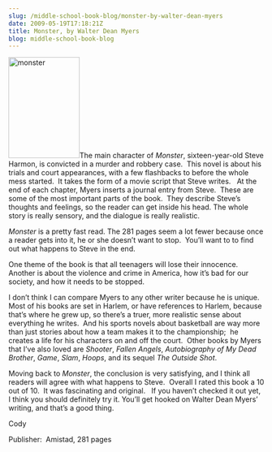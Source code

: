 ```yaml
---
slug: /middle-school-book-blog/monster-by-walter-dean-myers
date: 2009-05-19T17:18:21Z
title: Monster, by Walter Dean Myers
blog: middle-school-book-blog
---
```


<img class="alignleft size-full wp-image-224" title="monster" src="https://res.cloudinary.com/center-for-teaching-learning/image/upload/v1637506445/monster.jpg.jpg" alt="monster" width="140" height="199"/>The main character of <em>Monster</em>, sixteen-year-old Steve Harmon, is convicted in a murder and robbery case.   This novel is about his trials and court appearances, with a few flashbacks to before the whole mess started.   It takes the form of a movie script that Steve writes.   At the end of each chapter, Myers inserts a journal entry from Steve.   These are some of the most important parts of the book.  They describe Steve’s thoughts and feelings, so the reader can get inside his head.  The whole story is really sensory, and the dialogue is really realistic.

<em>Monster</em> is a pretty fast read. The 281 pages seem a lot fewer because once a reader gets into it, he or she doesn’t want to stop.   You’ll want to to find out what happens to Steve in the end.

One theme of the book is that all teenagers will lose their innocence.  Another is about the violence and crime in America, how it’s bad for our society, and how it needs to be stopped.

I don’t think I can compare Myers to any other writer because he is  unique.  Most of his books are set in Harlem, or have references to Harlem, because that’s where he grew up, so there’s a truer, more realistic sense about everything he writes.  And his sports novels about basketball are way more than just stories about how a team makes it to the championship;  he creates a life for his characters on and off the court.  Other books by Myers that I’ve also loved are <em>Shooter</em>, <em>Fallen Angels</em>, <em>Autobiography of My Dead Brother</em>, <em>Game</em>, <em>Slam</em>, <em>Hoops</em>, and its sequel <em>The Outside Shot</em>.

Moving back to<em> Monster</em>, the conclusion is very satisfying, and I think all readers will agree with what happens to Steve.   Overall I rated this book a 10 out of 10.   It was fascinating and original.   If you haven’t checked it out yet, I think you should definitely try it. You’ll get hooked on Walter Dean Myers’ writing, and that’s a good thing.

Cody

Publisher:  Amistad, 281 pages

